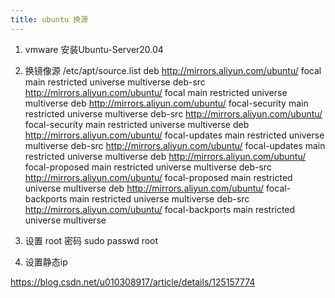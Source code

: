 ```yaml
---
title: ubuntu 换源
---
```


1. vmware   安装Ubuntu-Server20.04
2. 换镜像源
    /etc/apt/source.list
deb http://mirrors.aliyun.com/ubuntu/ focal main restricted universe multiverse 
deb-src http://mirrors.aliyun.com/ubuntu/ focal main restricted universe multiverse
deb http://mirrors.aliyun.com/ubuntu/ focal-security main restricted universe multiverse
deb-src http://mirrors.aliyun.com/ubuntu/ focal-security main restricted universe multiverse
deb http://mirrors.aliyun.com/ubuntu/ focal-updates main restricted universe multiverse
deb-src http://mirrors.aliyun.com/ubuntu/ focal-updates main restricted universe multiverse
deb http://mirrors.aliyun.com/ubuntu/ focal-proposed main restricted universe multiverse
deb-src http://mirrors.aliyun.com/ubuntu/ focal-proposed main restricted universe multiverse
deb http://mirrors.aliyun.com/ubuntu/ focal-backports main restricted universe multiverse
deb-src http://mirrors.aliyun.com/ubuntu/ focal-backports main restricted universe multiverse

3. 设置 root 密码
    sudo passwd root

4. 设置静态ip 
<!-- 参数链接 -->
<https://blog.csdn.net/u010308917/article/details/125157774>